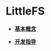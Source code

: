 # LittleFS<a name="ZH-CN_TOPIC_0000001106260762"></a>

-   **[基本概念](基本概念-21.md)**  

-   **[开发指导](开发指导-22.md)**  


